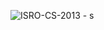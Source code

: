 ![ISRO-CS-2013 - s](https://user-images.githubusercontent.com/37560890/169654683-fca9c629-7d66-4687-af8f-c5fd83054adb.png)
